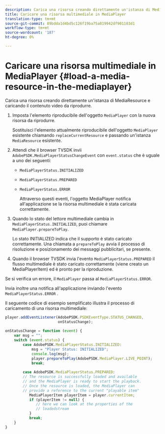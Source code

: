 ```yaml
---
description: Carica una risorsa creando direttamente un'istanza di MediaResource e caricando il contenuto video da riprodurre.
title: Caricare una risorsa multimediale in MediaPlayer
translation-type: tm+mt
source-git-commit: 89bdda1d4bd5c126f19ba75a819942df901183d1
workflow-type: tm+mt
source-wordcount: '187'
ht-degree: 0%

---
```



# Caricare una risorsa multimediale in MediaPlayer {#load-a-media-resource-in-the-mediaplayer}

Carica una risorsa creando direttamente un&#39;istanza di MediaResource e caricando il contenuto video da riprodurre.

1. Imposta l&#39;elemento riproducibile dell&#39;oggetto `MediaPlayer` con la nuova risorsa da riprodurre.

   Sostituisci l&#39;elemento attualmente riproducibile dell&#39;oggetto `MediaPlayer` esistente chiamando `replaceCurrentResource` e passando un&#39;istanza `MediaResource` esistente.

1. Attendi che il browser TVSDK invii `AdobePSDK.MediaPlayerStatusChangeEvent` con `event.status` che è uguale a uno dei seguenti:

   * `MediaPlayerStatus.INITIALIZED`
   * `MediaPlayerStatus.PREPARED`
   * `MediaPlayerStatus.ERROR`

      Attraverso questi eventi, l&#39;oggetto MediaPlayer notifica all&#39;applicazione se la risorsa multimediale è stata caricata correttamente.

1. Quando lo stato del lettore multimediale cambia in `MediaPlayerStatus.INITIALIZED`, puoi chiamare `MediaPlayer.prepareToPlay`.

   Lo stato INITIALIZED indica che il supporto è stato caricato correttamente. Una chiamata a `prepareToPlay` avvia il processo di risoluzione e posizionamento dei messaggi pubblicitari, se presente.
1. Quando il browser TVSDK invia l&#39;evento `MediaPlayerStatus.PREPARED` il flusso multimediale è stato caricato correttamente (viene creato un MediaPlayerItem) ed è pronto per la riproduzione.

Se si verifica un errore, il `MediaPlayer` passa al `MediaPlayerStatus.ERROR`.

Invia inoltre una notifica all&#39;applicazione inviando l&#39;evento `MediaPlayerStatus.ERROR` .

><!--<a id="example_3774607C6F08473282CF0CB7F3D82373"></a>-->


Il seguente codice di esempio semplificato illustra il processo di caricamento di una risorsa multimediale:

```js
player.addEventListener(AdobePSDK.PSDKEventType.STATUS_CHANGED,  
                        onStatusChange); 
 
onStatusChange = function (event) { 
    var msg = ""; 
    switch (event.status) { 
        case AdobePSDK.MediaPlayerStatus.INITIALIZED: 
            msg = "Player Status: INITIALIZED"; 
            console.log(msg); 
            player.prepareToPlay(AdobePSDK.MediaPlayer.LIVE_POINT); 
            break; 
 
        case AdobePSDK.MediaPlayerStatus.PREPARED: 
        // The resource is successfully loaded and available 
        // and the MediaPlayer is ready to start the playback. 
        // Once the resource is loaded, the MediaPlayer can 
        // provide a reference to the current "playable item" 
           MediaPlayerItem playerItem = player.currentItem; 
           if (playerItem != null) {  
              // here we can look at the properties of the  
              // loadedstream 
           } 
           break; 
    } 
}
```
